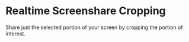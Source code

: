 # Realtime Screenshare Cropping

Share just the selected portion of your screen by cropping the portion of interest.